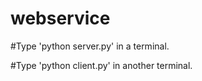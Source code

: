 # webservice
#Type 'python server.py' in a terminal.

#Type 'python client.py' in another terminal.
